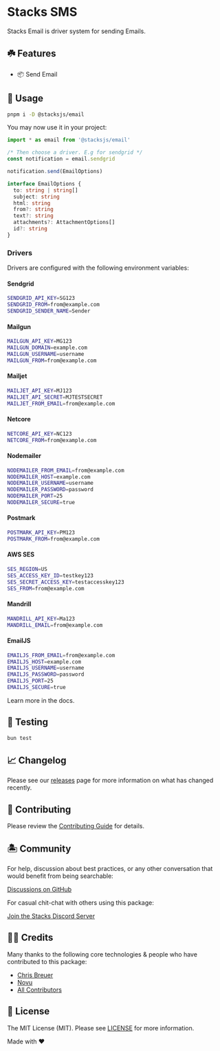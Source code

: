 # Stacks SMS

Stacks Email is driver system for sending Emails.

## ☘️ Features

- 📦 Send Email

## 🤖 Usage

```bash
pnpm i -D @stacksjs/email
```

You may now use it in your project:

```ts
import * as email from '@stacksjs/email'

/* Then choose a driver. E.g for sendgrid */
const notification = email.sendgrid

notification.send(EmailOptions)

interface EmailOptions {
  to: string | string[]
  subject: string
  html: string
  from?: string
  text?: string
  attachments?: AttachmentOptions[]
  id?: string
}
```

### Drivers

Drivers are configured with the following environment variables:

#### Sendgrid

```bash
SENDGRID_API_KEY=SG123
SENDGRID_FROM=from@example.com
SENDGRID_SENDER_NAME=Sender
```

#### Mailgun

```bash
MAILGUN_API_KEY=MG123
MAILGUN_DOMAIN=example.com
MAILGUN_USERNAME=username
MAILGUN_FROM=from@example.com
```

#### Mailjet

```bash
MAILJET_API_KEY=MJ123
MAILJET_API_SECRET=MJTESTSECRET
MAILJET_FROM_EMAIL=from@example.com
```

#### Netcore

```bash
NETCORE_API_KEY=NC123
NETCORE_FROM=from@example.com
```

#### Nodemailer

```bash
NODEMAILER_FROM_EMAIL=from@example.com
NODEMAILER_HOST=example.com
NODEMAILER_USERNAME=username
NODEMAILER_PASSWORD=password
NODEMAILER_PORT=25
NODEMAILER_SECURE=true
```

#### Postmark

```bash
POSTMARK_API_KEY=PM123
POSTMARK_FROM=from@example.com
```

#### AWS SES

```bash
SES_REGION=US
SES_ACCESS_KEY_ID=testkey123
SES_SECRET_ACCESS_KEY=testaccesskey123
SES_FROM=from@example.com
```

#### Mandrill

```bash
MANDRILL_API_KEY=Ma123
MANDRILL_EMAIL=from@example.com
```

#### EmailJS

```bash
EMAILJS_FROM_EMAIL=from@example.com
EMAILJS_HOST=example.com
EMAILJS_USERNAME=username
EMAILJS_PASSWORD=password
EMAILJS_PORT=25
EMAILJS_SECURE=true
```

Learn more in the docs.

## 🧪 Testing

```bash
bun test
```

## 📈 Changelog

Please see our [releases](https://github.com/stacksjs/stacks/releases) page for more information on what has changed recently.

## 🚜 Contributing

Please review the [Contributing Guide](https://github.com/stacksjs/contributing) for details.

## 🏝 Community

For help, discussion about best practices, or any other conversation that would benefit from being searchable:

[Discussions on GitHub](https://github.com/stacksjs/stacks/discussions)

For casual chit-chat with others using this package:

[Join the Stacks Discord Server](https://discord.ow3.org)

## 🙏🏼 Credits

Many thanks to the following core technologies & people who have contributed to this package:

- [Chris Breuer](https://github.com/chrisbbreuer)
- [Novu](https://novu.co/)
- [All Contributors](../../contributors)

## 📄 License

The MIT License (MIT). Please see [LICENSE](https://github.com/stacksjs/stacks/tree/main/LICENSE.md) for more information.

Made with ❤️
